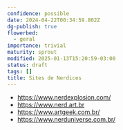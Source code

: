 ```yaml
---
confidence: possible
date: 2024-04-22T00:34:59.802Z
dg-publish: true
flowerbed:
  - geral
importance: trivial
maturity: sprout
modified: 2025-01-13T15:20:59-03:00
status: draft
tags: []
title: Sites de Nerdices
---
```


* <https://www.nerdexplosion.com/>
* <https://www.nerd.art.br>
* <https://www.artgeek.com.br/>
* <https://www.nerduniverse.com.br/>
